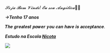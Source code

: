 _𝓢𝓮𝓳𝓪 𝓑𝓮𝓶 𝓥𝓲𝓷𝓭𝓸! 𝓔𝓾 𝓼𝓸𝓾 𝓐𝓷𝓰𝓮́𝓵𝓲𝓬𝓪_💙🌠

**_→Tenho 17 anos_**

𝑻𝒉𝒆 𝒈𝒓𝒆𝒂𝒕𝒆𝒔𝒕 𝒑𝒐𝒘𝒆𝒓 𝒚𝒐𝒖 𝒄𝒂𝒏 𝒉𝒂𝒗𝒆 𝒊𝒔 𝒂𝒄𝒄𝒆𝒑𝒕𝒂𝒏𝒄𝒆.

**_Estudo na Escola [Nicota](https://instagram/escola.donanicota/)_**

![](https://media1.tenor.com/m/Nd29ocoxViwAAAAC/melanie-martinez-the-voice.gif)
